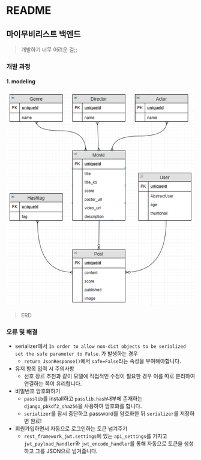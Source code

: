 # README

## 마이무비리스트 백엔드

> 개발하기 너무 어려운 걸;;

### 개발 과정

#### 1. modeling

![image-20191121154302807](README.assets/image-20191121154302807.png)

> ERD

### 오류 및 해결

- serializer에서 `In order to allow non-dict objects to be serialized set the safe parameter to False.`가 발생하는 경우
  - `return JsonResponse()`에서 `safe=False`라는 속성을 부여해야합니다.
- 유저 항목 입력 시 주의사항
  - 선호 장르 추천과 같이 모델에 직접적인 수정이 필요한 경우 이를 따로 분리하여 연결하는 쪽이 유리합니다.
- 비밀번호 암호화하기
  - `passlib`를 install하고 `passlib.hash`내부에 존재하는 `django_pbkdf2_sha256`을 사용하여 암호화를 합니다.
  - `serializer`를 잠시 중단하고 password를 암호화한 뒤 `serializer`를 저장하면 완료!
- 회원가입하면서 자동으로 로그인하는 토큰 넘겨주기
  - `rest_framework_jwt.settings`에 있는 `api_settings`를 가지고 `jwt_payload_handler`와 `jwt_encode_handler`를 통해 자동으로 토큰을 생성하고 그를 JSON으로 넘겨줍니다.